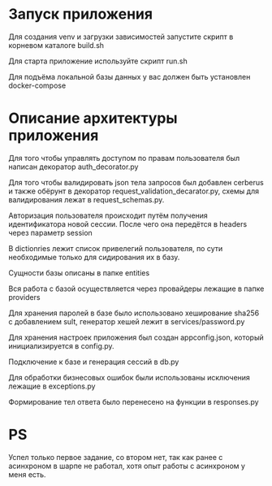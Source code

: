 # Запуск приложения
Для создания venv и загрузки зависимостей запустите скрипт в корневом каталоге
build.sh

Для старта приложение используйте скрипт
run.sh

Для подъёма локальной базы данных у вас должен быть установлен docker-compose

# Описание архитектуры приложения

Для того чтобы управлять доступом по правам пользователя был написан декоратор auth_decorator.py

Для того чтобы валидировать json тела запросов был добавлен cerberus и также обёрунт в декоратор request_validation_decarator.py, схемы для валидирования лежат в request_schemas.py.

Авторизация пользователя происходит путём получения идентификатора новой сессии. После чего она передётся в headers через параметр session

В dictionries лежит список привелегий пользователя, по сути необходимые только для сидирования их в базу.

Сущности базы описаны в папке entities

Вся работа с базой осуществляется через провайдеры лежащие в папке providers

Для хранения паролей в базе было использовано хеширование sha256 с добавлением sult, генератор хешей лежит в services/password.py

Для хранения настроек приложения был создан appconfig.json, который инициализируется в config.py.

Подключение к базе и генерация сессий в db.py

Для обработки бизнесовых ошибок были использованы исключения лежащие в exceptions.py

Формирование тел ответа было перенесено на функции в responses.py

# PS
Успел только первое задание, со втором нет, так как ранее с асинхроном в шарпе не работал, хотя опыт работы с асинхроном у меня есть.
